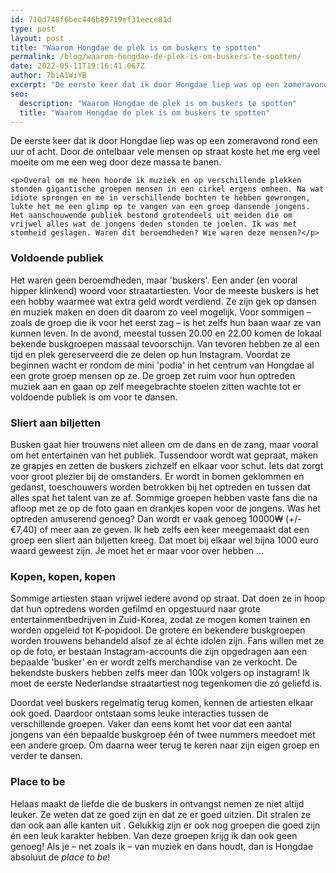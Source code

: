 ```yaml
---
id: 710d748f6bec446b89719ef31eece81d
type: post
layout: post
title: "Waarom Hongdae de plek is om buskers te spotten"
permalink: /blog/waarom-hongdae-de-plek-is-om-buskers-te-spotten/
date: 2022-05-11T19:16:41.067Z
author: 7biA1WiYB
excerpt: "De eerste keer dat ik door Hongdae liep was op een zomeravond rond een uur of acht. Door de ontelbaar vele mensen op straat koste het me erg veel moeite om me een weg door deze massa te banen.  "
seo:
  description: "Waarom Hongdae de plek is om buskers te spotten"
  title: "Waarom Hongdae de plek is om buskers te spotten"
---
```

De eerste keer dat ik door Hongdae liep was op een zomeravond rond een uur of acht. Door de ontelbaar vele mensen op straat koste het me erg veel moeite om me een weg door deze massa te banen.  

    <p>Overal om me heen hoorde ik muziek en op verschillende plekken stonden gigantische groepen mensen in een cirkel ergens omheen. Na wat idiote sprongen en me in verschillende bochten te hebben gewrongen, lukte het me een glimp op te vangen van een groep dansende jongens. Het aanschouwende publiek bestond grotendeels uit meiden die om vrijwel alles wat de jongens deden stonden te joelen. Ik was met stomheid geslagen. Waren dit beroemdheden? Wie waren deze mensen?</p>
<h3>Voldoende publiek</h3>
<p>Het waren geen beroemdheden, maar 'buskers'. Een ander (en vooral hipper klinkend) woord voor straatartiesten. Voor de meeste buskers is het een hobby waarmee wat extra geld wordt verdiend. Ze zijn gek op dansen en muziek maken en doen dit daarom zo veel mogelijk. Voor sommigen – zoals de groep die ik voor het eerst zag – is het zelfs hun baan waar ze van kunnen leven. In de avond, meestal tussen 20.00 en 22.00 komen de lokaal bekende buskgroepen massaal tevoorschijn. Van tevoren hebben ze al een tijd en plek gereserveerd die ze delen op hun Instagram. Voordat ze beginnen wacht er rondom de mini 'podia' in het centrum van Hongdae al een grote groep mensen op ze. De groep zet ruim voor hun optreden muziek aan en gaan op zelf meegebrachte stoelen zitten wachte tot er voldoende publiek is om voor te dansen.</p>
<h3>Sliert aan biljetten</h3>
<p>Busken gaat hier trouwens niet alleen om de dans en de zang, maar vooral om het entertainen van het publiek. Tussendoor wordt wat gepraat, maken ze grapjes en zetten de buskers zichzelf en elkaar voor schut. Iets dat zorgt voor groot plezier bij de omstanders. Er wordt in bomen geklommen en gedanst, toeschouwers worden betrokken bij het optreden en tussen dat alles spat het talent van ze af. Sommige groepen hebben vaste fans die na afloop met ze op de foto gaan en drankjes kopen voor de jongens. Was het optreden amuserend genoeg? Dan wordt er vaak genoeg 10000₩ (+/- €7,40) of meer aan ze geven. Ik heb zelfs een keer meegemaakt dat een groep een sliert aan biljetten kreeg. Dat moet bij elkaar wel bijna 1000 euro waard geweest zijn. Je moet het er maar voor over hebben …</p>
<h3>Kopen, kopen, kopen</h3>
<p>Sommige artiesten staan vrijwel iedere avond op straat. Dat doen ze in hoop dat hun optredens worden gefilmd en opgestuurd naar grote entertainmentbedrijven in Zuid-Korea, zodat ze mogen komen trainen en worden opgeleid tot K-popidool. De grotere en bekendere buskgroepen worden trouwens behandeld alsof ze al échte idolen zijn. Fans willen met ze op de foto, er bestaan Instagram-accounts die zijn opgedragen aan een bepaalde 'busker' en er wordt zelfs merchandise van ze verkocht. De bekendste buskers hebben zelfs meer dan 100k volgers op instagram! Ik moet de eerste Nederlandse straatartiest nog tegenkomen die zó geliefd is. </p>
<p>Doordat veel buskers regelmatig terug komen, kennen de artiesten elkaar ook goed. Daardoor ontstaan soms leuke interacties tussen de verschillende groepen. Vaker dan eens komt het voor dat een aantal jongens van één bepaalde buskgroep één of twee nummers meedoet met een andere groep. Om daarna weer terug te keren naar zijn eigen groep en verder te dansen.</p>
<h3>Place to be</h3>
<p>Helaas maakt de liefde die de buskers in ontvangst nemen ze niet altijd leuker. Ze weten dat ze goed zijn en dat ze er goed uitzien. Dit stralen ze dan ook aan alle kanten uit . Gelukkig zijn er ook nog groepen die goed zijn én een leuk karakter hebben. Van deze groepen krijg ik dan ook geen genoeg! Als je – net zoals ik – van muziek en dans houdt, dan is Hongdae absoluut de <em>place to be</em>!</p>  
